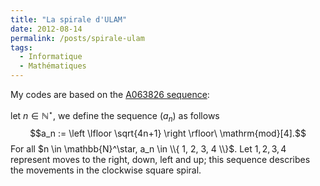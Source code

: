 ```yaml
---
title: "La spirale d'ULAM"
date: 2012-08-14
permalink: /posts/spirale-ulam
tags:
  - Informatique
  - Mathématiques
---
```


My codes are based on the [A063826 sequence](https://oeis.org/A063826):

let $n \in \mathbb{N}^\star$, we define the sequence $(a_n)$ as follows
$$a_n := \left \lfloor \sqrt{4n+1} \right \rfloor\ \mathrm{mod}[4].$$
For all $n \in \mathbb{N}^\star, a_n \in \\{ 1, 2, 3, 4 \\}$. 	Let $1, 2, 3, 4$ represent moves to the right, down, left and up; this sequence describes the movements in the clockwise square spiral.
